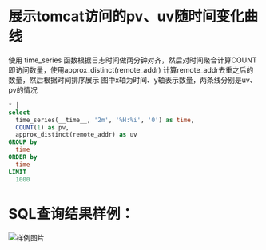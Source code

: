 # 展示tomcat访问的pv、uv随时间变化曲线

使用 time_series 函数根据日志时间做两分钟对齐，然后对时间聚合计算COUNT即访问数量，使用approx_distinct(remote_addr) 计算remote_addr去重之后的数量，然后根据时间排序展示
图中x轴为时间、y轴表示数量，两条线分别是uv、pv的情况


```SQL
* |
select
  time_series(__time__, '2m', '%H:%i', '0') as time,
  COUNT(1) as pv,
  approx_distinct(remote_addr) as uv
GROUP by
  time
ORDER by
  time
LIMIT
  1000
```

# SQL查询结果样例：

![样例图片](http://slsconsole.oss-cn-hangzhou.aliyuncs.com/sql_sample/1584595480045%5BTomcat%5D%20Access%20logs_bruce-docker-test1542014839000.png)